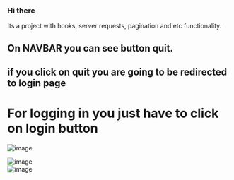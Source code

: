 ### Hi there
Its a project with hooks, server requests, pagination and etc functionality.

## On NAVBAR you can see button quit.
## if you click on quit you are going to be redirected to login page
# For logging in you just have to click on login button
![image](https://user-images.githubusercontent.com/122405130/214604648-a7acbccb-e004-4e76-9f9a-3a80e7c2d10e.png)

![image](https://user-images.githubusercontent.com/122405130/214604498-b99ff5ae-1a39-4be8-89eb-93ad24260b3b.png)
\
![image](https://user-images.githubusercontent.com/122405130/214686882-904aeae2-609b-4cf7-9bb7-4ecc1fb1ee1a.png)
